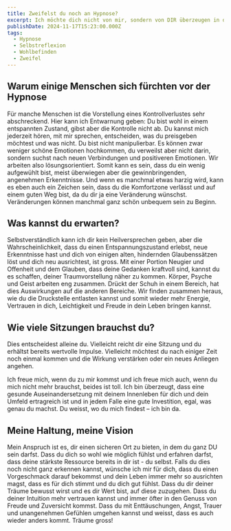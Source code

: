 ```yaml
---
title: Zweifelst du noch an Hypnose?
excerpt: Ich möchte dich nicht von mir, sondern von DIR überzeugen in der Hypnose.
publishDate: 2024-11-17T15:23:00.000Z
tags:
  - Hypnose
  - Selbstreflexion
  - Wohlbefinden
  - Zweifel
---
```

## Warum einige Menschen sich fürchten vor der Hypnose

Für manche Menschen ist die Vorstellung eines Kontrollverlustes sehr abschreckend. Hier kann ich Entwarnung geben: Du bist wohl in einem entspannten Zustand, gibst aber die Kontrolle nicht ab. Du kannst mich jederzeit hören, mit mir sprechen, entscheiden, was du preisgeben möchtest und was nicht. Du bist nicht manipulierbar. Es können zwar weniger schöne Emotionen hochkommen, du verweilst aber nicht darin, sondern suchst nach neuen Verbindungen und positiveren Emotionen. Wir arbeiten also lösungsorientiert. Somit kann es sein, dass du ein wenig aufgewühlt bist, meist überwiegen aber die gewinnbringenden, angenehmen Erkenntnisse. Und wenn es manchmal etwas harzig wird, kann es eben auch ein Zeichen sein, dass du die Komfortzone verlässt und auf einem guten Weg bist, da du dir ja eine Veränderung wünschst. Veränderungen können manchmal ganz schön unbequem sein zu Beginn.



## Was kannst du erwarten?

Selbstverständlich kann ich dir kein Heilversprechen geben, aber die Wahrscheinlichkeit, dass du einen Entspannungszustand erlebst, neue Erkenntnisse hast und dich von einigen alten, hindernden Glaubenssätzen löst und dich neu ausrichtest, ist gross. Mit einer Portion Neugier und Offenheit und dem Glauben, dass deine Gedanken kraftvoll sind, kannst du es schaffen, deiner Traumvorstellung näher zu kommen. Körper, Psyche und Geist arbeiten eng zusammen. Drückt der Schuh in einem Bereich, hat dies Auswirkungen auf die anderen Bereiche. Wir finden zusammen heraus, wie du die Druckstelle entlasten kannst und somit wieder mehr Energie, Vertrauen in dich, Leichtigkeit und Freude in dein Leben bringen kannst. 



## Wie viele Sitzungen brauchst du?

Dies entscheidest alleine du. Vielleicht reicht dir eine Sitzung und du erhältst bereits wertvolle Impulse. Vielleicht möchtest du nach einiger Zeit noch einmal kommen und die Wirkung verstärken oder ein neues Anliegen angehen. 

Ich freue mich, wenn du zu mir kommst und ich freue mich auch, wenn du mich nicht mehr brauchst, beides ist toll. Ich bin überzeugt, dass eine gesunde Auseinandersetzung mit deinem Innenleben für dich und dein Umfeld ertragreich ist und in jedem Falle eine gute Investition, egal, was genau du machst. Du weisst, wo du mich findest – ich bin da.

## Meine Haltung, meine Vision

Mein Anspruch ist es, dir einen sicheren Ort zu bieten, in dem du ganz DU sein darfst. Dass du dich so wohl wie möglich fühlst und erfahren darfst, dass deine stärkste Ressource bereits in dir ist - du selbst. Falls du dies noch nicht ganz erkennen kannst, wünsche ich mir für dich, dass du einen Vorgeschmack darauf bekommst und dein Leben immer mehr so ausrichten magst, dass es für dich stimmt und du dich gut fühlst. Dass du dir deiner Träume bewusst wirst und es dir Wert bist, auf diese zuzugehen. Dass du deiner Intuition mehr vertrauen kannst und immer öfter in den Genuss von Freude und Zuversicht kommst. Dass du mit Enttäuschungen, Angst, Trauer und unangenehmen Gefühlen umgehen kannst und weisst, dass es auch wieder anders kommt. Träume gross!
